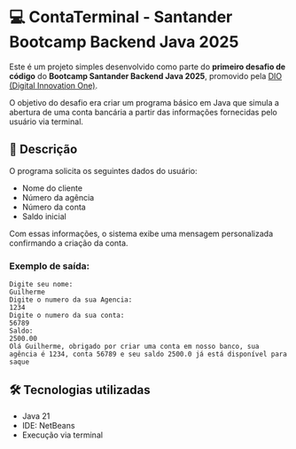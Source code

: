 # 💻 ContaTerminal - Santander Bootcamp Backend Java 2025

Este é um projeto simples desenvolvido como parte do **primeiro desafio de código** do **Bootcamp Santander Backend Java 2025**, promovido pela [DIO (Digital Innovation One)](https://www.dio.me/).

O objetivo do desafio era criar um programa básico em Java que simula a abertura de uma conta bancária a partir das informações fornecidas pelo usuário via terminal.

## 🧾 Descrição

O programa solicita os seguintes dados do usuário:

- Nome do cliente
- Número da agência
- Número da conta
- Saldo inicial

Com essas informações, o sistema exibe uma mensagem personalizada confirmando a criação da conta.

### Exemplo de saída:

```
Digite seu nome:
Guilherme
Digite o numero da sua Agencia:
1234
Digite o numero da sua conta:
56789
Saldo:
2500.00
Olá Guilherme, obrigado por criar uma conta em nosso banco, sua agência é 1234, conta 56789 e seu saldo 2500.0 já está disponível para saque
```

## 🛠 Tecnologias utilizadas

- Java 21
- IDE: NetBeans
- Execução via terminal

